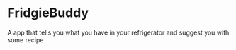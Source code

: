 # FridgieBuddy
A app that tells you what you have in your refrigerator and suggest you with some recipe
